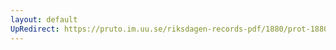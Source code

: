 ```yaml
---
layout: default
UpRedirect: https://pruto.im.uu.se/riksdagen-records-pdf/1880/prot-1880--ak--051/prot-1880--ak--051_008.pdf
---
```

